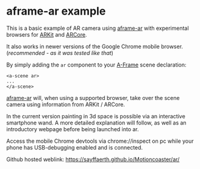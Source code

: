 aframe-ar example
=========================

This is a basic example of AR camera using [aframe-ar](https://github.com/chenzlabs/aframe-ar) with experimental browsers for [ARKit](https://github.com/google-ar/WebARonARKit) and [ARCore](https://github.com/google-ar/WebARonARCore).

It also works in newer versions of the Google Chrome mobile browser. (*recommended - as it was tested like that*)

By simply adding the `ar` component to your [A-Frame](https://aframe.io) scene declaration:

```
<a-scene ar>
...
</a-scene>
```

[aframe-ar](https://github.com/chenzlabs/aframe-ar) will, when using a supported browser, take over the scene camera using information from ARKit / ARCore.


In the current version painting in 3d space is possible via an interactive smartphone wand. A more detailed explanation will follow, as well as an introductory webpage before being launched into ar.

Access the mobile Chrome devtools via chrome://inspect on pc while your phone has USB-debugging enabled and is connected. 

Github hosted weblink: https://sayffaerth.github.io/Motioncoaster/ar/